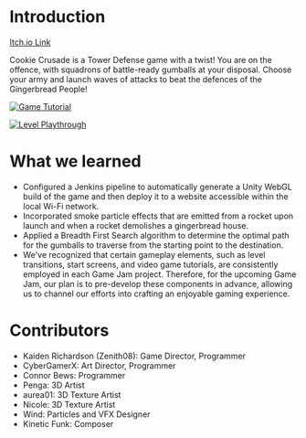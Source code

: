 # Introduction

[Itch.io Link](https://zenith08.itch.io/cookie-crusade)

Cookie Crusade is a Tower Defense game with a twist! You are on the offence, with squadrons of battle-ready gumballs at your disposal. Choose your army and launch waves of attacks to beat the defences of the Gingerbread People!

[![Game Tutorial](http://img.youtube.com/vi/3_lJQreQPQY/0.jpg)](https://www.youtube.com/watch?v=3_lJQreQPQY)

[![Level Playthrough](http://img.youtube.com/vi/VL_tq3Ca19s/0.jpg)](https://www.youtube.com/watch?v=VL_tq3Ca19s)

# What we learned
- Configured a Jenkins pipeline to automatically generate a Unity WebGL build of the game and then deploy it to a website accessible within the local Wi-Fi network.
- Incorporated smoke particle effects that are emitted from a rocket upon launch and when a rocket demolishes a gingerbread house.
- Applied a Breadth First Search algorithm to determine the optimal path for the gumballs to traverse from the starting point to the destination.
- We've recognized that certain gameplay elements, such as level transitions, start screens, and video game tutorials, are consistently employed in each Game Jam project. Therefore, for the upcoming Game Jam, our plan is to pre-develop these components in advance, allowing us to channel our efforts into crafting an enjoyable gaming experience.

# Contributors
- Kaiden Richardson (Zenith08): Game Director, Programmer
- CyberGamerX: Art Director, Programmer
- Connor Bews: Programmer
- Penga: 3D Artist
- aurea01: 3D Texture Artist
- Nicole:  3D Texture Artist
- Wind: Particles and VFX Designer
- Kinetic Funk: Composer
